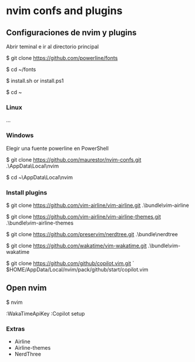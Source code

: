 # nvim confs and plugins
## Configuraciones de nvim y plugins
Abrir teminal e ir al directorio principal

$ git clone https://github.com/powerline/fonts

$ cd ~/fonts

$ install.sh or install.ps1

$ cd ~

### Linux
...

### Windows
Elegir una fuente powerline en PowerShell

$ git clone https://github.com/maurestor/nvim-confs.git .\AppData\Local\nvim

$ cd ~\AppData\Local\nvim

### Install plugins
$ git clone https://github.com/vim-airline/vim-airline.git .\bundle\vim-airline

$ git clone https://github.com/vim-airline/vim-airline-themes.git .\bundle\vim-airline-themes

$ git clone https://github.com/preservim/nerdtree.git .\bundle\nerdtree

$ git clone https://github.com/wakatime/vim-wakatime.git .\bundle\vim-wakatime

$ git clone https://github.com/github/copilot.vim.git `
   $HOME/AppData/Local/nvim/pack/github/start/copilot.vim

## Open nvim
$ nvim

:WakaTimeApiKey
:Copilot setup

### Extras
- Airline
- Airline-themes
- NerdThree
